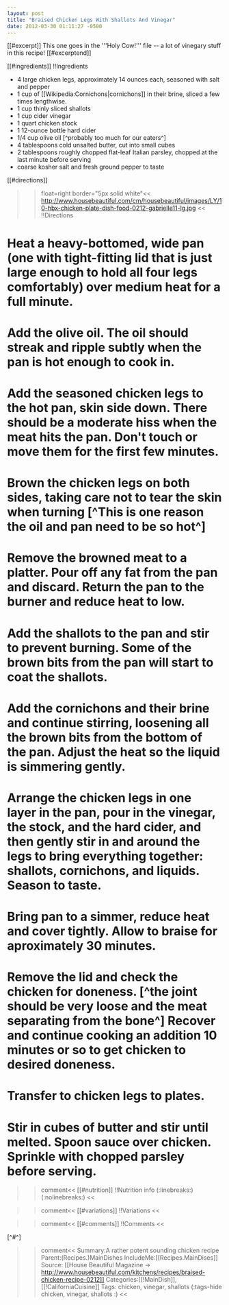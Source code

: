 ```yaml
---
layout: post
title: "Braised Chicken Legs With Shallots And Vinegar"
date: 2012-03-30 01:11:27 -0500
---
```

[[#excerpt]]
This one goes in the '''Holy Cow!''' file -- a lot of vinegary stuff in this recipe!
[[#excerptend]]

[[#ingredients]]
!!Ingredients
* 4 large chicken legs, approximately 14 ounces each, seasoned with salt and pepper
* 1 cup of [[Wikipedia:Cornichons|cornichons]] in their brine, sliced a few times lengthwise.
* 1 cup thinly sliced shallots
* 1 cup cider vinegar
* 1 quart chicken stock
* 1 12-ounce bottle hard cider
* 1/4 cup olive oil [^probably too much for our eaters^]
* 4 tablespoons cold unsalted butter, cut into small cubes
* 2 tablespoons roughly chopped flat-leaf Italian parsley, chopped at the last minute before serving
* coarse kosher salt and fresh ground pepper to taste

[[#directions]]
>>float=right border="5px solid white"<<
http://www.housebeautiful.com/cm/housebeautiful/images/LY/10-hbx-chicken-plate-dish-food-0212-gabrielle11-lg.jpg
>><<
!!Directions

# Heat a heavy-bottomed, wide pan (one with tight-fitting lid that is just large enough to hold all four legs comfortably) over medium heat for a full minute.

# Add the olive oil. The oil should streak and ripple subtly when the pan is hot enough to cook in.

# Add the seasoned chicken legs to the hot pan, skin side down. There should be a moderate hiss when the meat hits the pan. Don't touch or move them for the first few minutes.

# Brown the chicken legs on both sides, taking care not to tear the skin when turning [^This is one reason the oil and pan need to be so hot^]

# Remove the browned meat to a platter. Pour off any fat from the pan and discard. Return the pan to the burner and reduce heat to low.

# Add the shallots to the pan and stir to prevent burning. Some of the brown bits from the pan will start to coat the shallots.

# Add the cornichons and their brine and continue stirring, loosening all the brown bits from the bottom of the pan. Adjust the heat so the liquid is simmering gently.

# Arrange the chicken legs in one layer in the pan, pour in the vinegar, the stock, and the hard cider, and then gently stir in and around the legs to bring everything together: shallots, cornichons, and liquids. Season to taste.

# Bring pan to a simmer, reduce heat and cover tightly. Allow to braise for aproximately 30 minutes.

# Remove the lid and check the chicken for doneness. [^the joint should be very loose and the meat separating from the bone^] Recover and continue cooking an addition 10 minutes or so to get chicken to desired doneness.

# Transfer to chicken legs to plates.

# Stir in cubes of butter and stir until melted. Spoon sauce over chicken. Sprinkle with chopped parsley before serving.

>>comment<<
[[#nutrition]]
!!Nutrition info
(:linebreaks:)
(:nolinebreaks:)
>><<

>>comment<<
[[#variations]]
!!Variations
>><<

>>comment<<
[[#comments]]
!!Comments
>><<

[^#^]

>>comment<<
Summary:A rather potent sounding chicken recipe
Parent:(Recipes.)MainDishes
IncludeMe:[[Recipes.MainDises]]
Source: [[House Beautiful Magazine -> http://www.housebeautiful.com/kitchens/recipes/braised-chicken-recipe-0212]]
Categories:[[!MainDish]], [[!CaliforniaCuisine]]
Tags: chicken, vinegar, shallots
(:tags-hide chicken, vinegar, shallots :)
>><<
